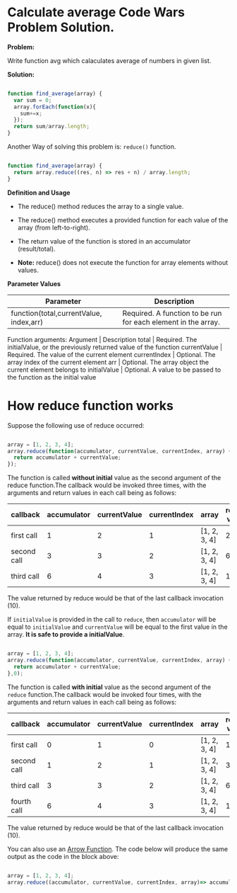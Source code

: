 # Calculate average Code Wars Problem Solution.


**Problem:**

Write function avg which calaculates average of numbers in given list.

**Solution:**

```javascript

function find_average(array) {
  var sum = 0;
  array.forEach(function(x){
    sum+=x;
  });
  return sum/array.length;
}

```

Another Way of solving this problem is: `reduce()` function.

```javascript

function find_average(array) {
  return array.reduce((res, n) => res + n) / array.length;
}

```

**Definition and Usage**

- The reduce() method reduces the array to a single value.

- The reduce() method executes a provided function for each value of the array (from left-to-right).

- The return value of the function is stored in an accumulator (result/total).

- **Note:** reduce() does not execute the function for array elements without values.

**Parameter Values**

Parameter	|	Description
----------------|---------------------
function(total,currentValue, index,arr)	|	Required. A function to be run for each element in the array.
Function arguments:
Argument	|	Description
total		|	Required. The initialValue, or the previously returned value of the function
currentValue	|	Required. The value of the current element
currentIndex	|	Optional. The array index of the current element
arr	|	Optional. The array object the current element belongs to
initialValue	|	Optional. A value to be passed to the function as the initial value


# How reduce function works

Suppose the following use of reduce occurred:

```javascript

array = [1, 2, 3, 4];
array.reduce(function(accumulator, currentValue, currentIndex, array) {
  return accumulator + currentValue;
});

```
The function is called **without initial** value as the second argument of the reduce function.The callback would be invoked three times, with the arguments and return values in each call being as follows:

callback	|	accumulator	|	currentValue	|	currentIndex	|	array	|	return value
----------------|-----------------------|-----------------------|-----------------------|---------------|-------------------	
first call	|		1	|	2		|	1		|	[1, 2, 3, 4]	|	2
second call	|		3	|	3		|	2		|	[1, 2, 3, 4]	|	6
third call	|		6	|	4		|	3		|	[1, 2, 3, 4]	|	10

The value returned by reduce would be that of the last callback invocation (10).



If `initialValue` is provided in the call to `reduce`, then `accumulator` will be equal to `initialValue` and `currentValue` will be equal to the first value in the array. **It is safe to provide a initialValue**.

```javascript

array = [1, 2, 3, 4];
array.reduce(function(accumulator, currentValue, currentIndex, array) {
  return accumulator + currentValue;
},0);

```
The function is called **with initial** value as the second argument of the `reduce` function.The callback would be invoked four times, with the arguments and return values in each call being as follows:

callback	|	accumulator	|	currentValue	|	currentIndex	|	array	|	return value
----------------|-----------------------|-----------------------|-----------------------|---------------|-------------------	
first call	|		0	|	1		|	0		|	[1, 2, 3, 4]	|	1
second call	|		1	|	2		|	1		|	[1, 2, 3, 4]	|	3
third call	|		3	|	3		|	2		|	[1, 2, 3, 4]	|	6
fourth call	|		6	|	4		|	3		|	[1, 2, 3, 4]	|	10

The value returned by reduce would be that of the last callback invocation (10).

You can also use an [Arrow Function]. The code below will produce the same output as the code in the block above:

```javascript

array = [1, 2, 3, 4];
array.reduce((accumulator, currentValue, currentIndex, array)=> accumulator + currentValue ,0);

```

[Arrow Function]: <https://developer.mozilla.org/en/docs/Web/JavaScript/Reference/Functions/Arrow_functions>

